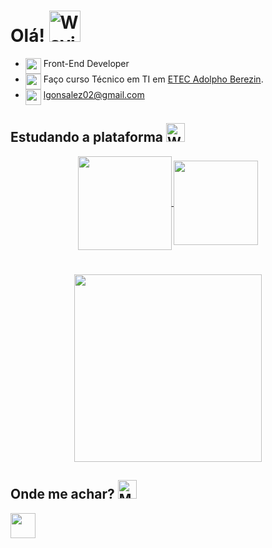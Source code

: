 # Olá! <img src="https://raw.githubusercontent.com/Tarikul-Islam-Anik/Animated-Fluent-Emojis/master/Emojis/Hand%20gestures/Waving%20Hand.png" alt="Waving Hand" width="50" height="50"/>
 
- <img width="25" align="top" src="https://skillicons.dev/icons?i=react" /> Front-End Developer 
- <img align="top" src="https://raw.githubusercontent.com/Tarikul-Islam-Anik/Animated-Fluent-Emojis/master/Emojis/Objects/Graduation%20Cap.png" width="25" height="25" /> Faço curso Técnico em TI em <a href="http://eteab.com.br/cms/">ETEC Adolpho Berezin</a>.
- <img align="top" src="https://raw.githubusercontent.com/Tarikul-Islam-Anik/Animated-Fluent-Emojis/master/Emojis/Objects/Inbox%20Tray.png" width="25" height="25" /> lgonsalez02@gmail.com

## Estudando a plataforma <img src="https://raw.githubusercontent.com/Tarikul-Islam-Anik/Animated-Fluent-Emojis/master/Emojis/Hand%20gestures/Writing%20Hand.png" alt="Writing Hand" width="30" height="30" />

<div align="center">
<a  href="https://github.com/leeool?tab=repositories">
  <img align="center" height="150px" src="https://github-readme-stats.vercel.app/api?username=leeool&theme=github_dark&custom_title=Leeool" />
</a>

<a  href="https://github.com/leeool?tab=repositories">
  <img align="center"  height="135px" src="https://github-readme-stats.vercel.app/api/wakatime?username=leeool&theme=github_dark&custom_title=Activity" />
</a>
</div>

#
<p align="center">
    <img width="300" src="https://skillicons.dev/icons?i=react,ts,scss,vite" />
</p>



## Onde me achar? <img src="https://raw.githubusercontent.com/Tarikul-Islam-Anik/Animated-Fluent-Emojis/master/Emojis/People/Man%20Detective.png" alt="Man Detective" width="30" height="30" />

<div>
<a href="https://www.linkedin.com/in/leonardo-gonsalez/">
  <img align="center" height=40px src="https://img.shields.io/badge/LinkedIn-0077B5?style=for-the-badge&logo=linkedin&logoColor=white"/>
</a>
</div>

